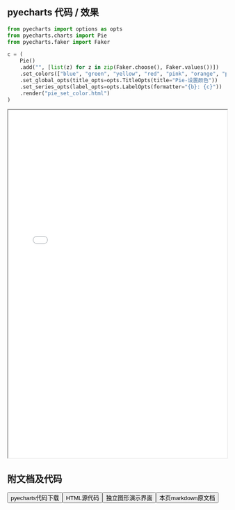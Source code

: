
## pyecharts 代码 / 效果

```python
from pyecharts import options as opts
from pyecharts.charts import Pie
from pyecharts.faker import Faker

c = (
    Pie()
    .add("", [list(z) for z in zip(Faker.choose(), Faker.values())])
    .set_colors(["blue", "green", "yellow", "red", "pink", "orange", "purple"])
    .set_global_opts(title_opts=opts.TitleOpts(title="Pie-设置颜色"))
    .set_series_opts(label_opts=opts.LabelOpts(formatter="{b}: {c}"))
    .render("pie_set_color.html")
)

```

<iframe width="100%" height="800px" src="/pyecharts/Pie/pie_set_color.html"></iframe>

## 附文档及代码

<a href="https://cdn.jsdelivr.net/gh/wfy-belief/python/docs/pyecharts/Pie/pie_set_color.py"><button class="mybutton">pyecharts代码下载</button></a><a href="https://cdn.jsdelivr.net/gh/wfy-belief/python/docs/pyecharts/Pie/pie_set_color.html"><button class="mybutton">HTML源代码</button></a><a href="https://python.wfyblog.cn/pyecharts/Pie/pie_set_color.html"><button class="mybutton">独立图形演示界面</button></a><a href="https://cdn.jsdelivr.net/gh/wfy-belief/python/docs/pyecharts/Pie/pie_set_color.md"><button class="mybutton">本页markdown原文档</button></a>